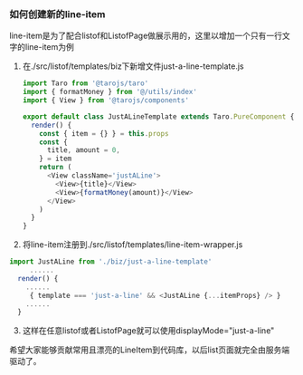 ### 如何创建新的line-item

line-item是为了配合listof和ListofPage做展示用的，这里以增加一个只有一行文字的line-item为例

1. 在./src/listof/templates/biz下新增文件just-a-line-template.js
   
   ```javascript
   import Taro from '@tarojs/taro'
   import { formatMoney } from '@/utils/index'
   import { View } from '@tarojs/components'
   
   export default class JustALineTemplate extends Taro.PureComponent {
     render() {
       const { item = {} } = this.props
       const {
         title, amount = 0,
       } = item
       return (
         <View className='justALine'>
           <View>{title}</View>
           <View>{formatMoney(amount)}</View>
         </View>
       )
     }
   }
   ```

2. 将line-item注册到./src/listof/templates/line-item-wrapper.js

```javascript
import JustALine from './biz/just-a-line-template'
     ......
  render() {
    ......
     { template === 'just-a-line' && <JustALine {...itemProps} /> }
    ......
  }

```

3. 这样在任意listof或者ListofPage就可以使用displayMode="just-a-line"

希望大家能够贡献常用且漂亮的LineItem到代码库，以后list页面就完全由服务端驱动了。
